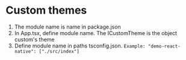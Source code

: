 # Custom themes
1. The module name is name in package.json
2. In App.tsx, define module name. The ICustomTheme is the object custom's theme
3. Define module name in paths tsconfig.json. ```Example: "demo-react-native": ["./src/index"]```
